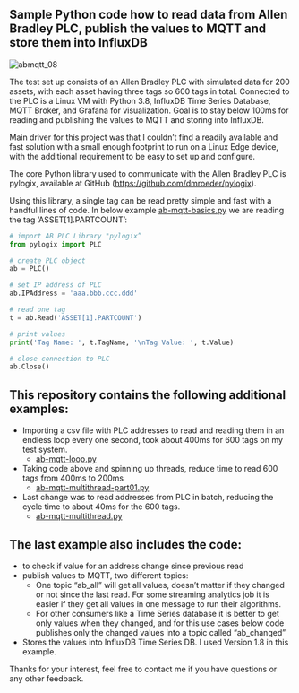 ## Sample Python code how to read data from Allen Bradley PLC, publish the values to MQTT and store them into InfluxDB

![abmqtt_08](https://user-images.githubusercontent.com/53979638/112776061-a1978080-900c-11eb-9d58-5e8f876dc9ca.png)

The test set up consists of an Allen Bradley PLC with simulated data for 200 assets, with each asset having three tags so 600 tags in total. Connected to the PLC is a Linux VM with Python 3.8, InfluxDB Time Series Database, MQTT Broker, and Grafana for visualization. Goal is to stay below 100ms for reading and publishing the values to MQTT and storing into InfluxDB.

Main driver for this project was that I couldn’t find a readily available and fast solution with a small enough footprint to run on a Linux Edge device, with the additional requirement to be easy to set up and configure.

The core Python library used to communicate with the Allen Bradley PLC is pylogix, available at GitHub (https://github.com/dmroeder/pylogix). 

Using this library, a single tag can be read pretty simple and fast with a handful lines of code. In below example [ab-mqtt-basics.py](ab-mqtt-basics.py) we are reading the tag ‘ASSET[1].PARTCOUNT’:

```python
# import AB PLC Library "pylogix”
from pylogix import PLC

# create PLC object
ab = PLC()

# set IP address of PLC
ab.IPAddress = 'aaa.bbb.ccc.ddd'

# read one tag
t = ab.Read('ASSET[1].PARTCOUNT')

# print values
print('Tag Name: ', t.TagName, '\nTag Value: ', t.Value)

# close connection to PLC
ab.Close()
```

## This repository contains the following additional examples:

* Importing a csv file with PLC addresses to read and reading them in an endless loop every one second, took about 400ms for 600 tags on my test system.
  * [ab-mqtt-loop.py](ab-mqtt-loop.py) 
* Taking code above and spinning up threads, reduce time to read 600 tags from 400ms to 200ms
  * [ab-mqtt-multithread-part01.py](ab-mqtt-multithread-part01.py) 
* Last change was to read addresses from PLC in batch, reducing the cycle time to about 40ms for the 600 tags.
  * [ab-mqtt-multithread.py](ab-mqtt-multithread.py)

## The last example also includes the code:

* to check if value for an address change since previous read
* publish values to MQTT, two different topics:
  * One topic “ab_all” will get all values, doesn’t matter if they changed or not since the last read. For some streaming analytics job it is easier if they get all values in one message to run their algorithms.
  * For other consumers like a Time Series database it is better to get only values when they changed, and for this use cases below code publishes only the changed values into a topic called “ab_changed”
* Stores the values into InfluxDB Time Series DB. I used Version 1.8 in this example.  

Thanks for your interest, feel free to contact me if you have questions or any other feedback.
